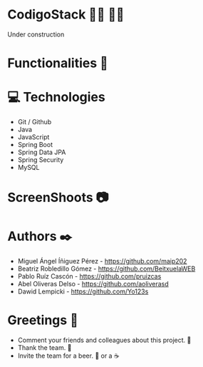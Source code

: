 # CodigoStack :technologist: :woman_technologist:	
Under construction

# Functionalities :floppy_disk:


# 💻 Technologies

- Git / Github
- Java
- JavaScript
- Spring Boot
- Spring Data JPA
- Spring Security
- MySQL

# ScreenShoots :camera:

# Authors ✒️
- Miguel Ángel Íñiguez Pérez - https://github.com/maip202
- Beatriz Robledillo Gómez - https://github.com/BeitxuelaWEB
- Pablo Ruíz Cascón - https://github.com/pruizcas
- Abel Oliveras Delso - https://github.com/aoliverasd
- Dawid Lempicki - https://github.com/Yo123s

# Greetings :gift:
- Comment your friends and colleagues about this project. :loudspeaker:
- Thank the team. :slightly_smiling_face:
- Invite the team for a beer. :beer: or a :coffee:
